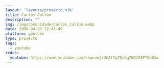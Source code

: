 ```yaml
---
layout: 'layouts/proxecto.njk'
title: Carlos Callón
description: ""
img: /img/comunidade/Carlos_Callon.webp
date: 2008-04-03 22:41:49
platform: youtube
type: proxecto
tags:
  - youtube
redes:
  youtube: https://www.youtube.com/channel/UCAY7q7Dc9q7NOJX5PT0bD3w
---
```

